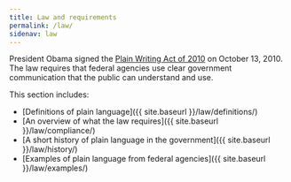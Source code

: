 ```yaml
---
title: Law and requirements
permalink: /law/
sidenav: law
---
```


President Obama signed the [Plain Writing Act of 2010](https://www.gpo.gov/fdsys/pkg/PLAW-111publ274/content-detail.html) on October 13, 2010. The law requires that federal agencies use clear government communication that the public can understand and use.

This section includes:

* [Definitions of plain language]({{ site.baseurl }}/law/definitions/)
* [An overview of what the law requires]({{ site.baseurl }}/law/compliance/)
* [A short history of plain language in the government]({{ site.baseurl }}/law/history/)
* [Examples of plain language from federal agencies]({{ site.baseurl }}/law/examples/)
